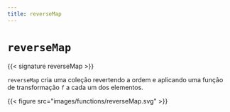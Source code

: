 ```yaml
---
title: reverseMap
---
```


# `reverseMap`

{{< signature reverseMap >}}

`reverseMap` cria uma coleção revertendo a ordem e aplicando uma função de transformação `f` a cada um dos elementos.

{{< figure src="images/functions/reverseMap.svg" >}}
